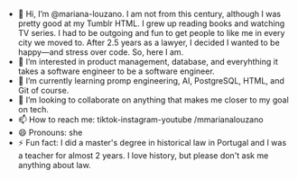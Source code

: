 - 👋 Hi, I’m @mariana-louzano. I am not from this century, although I was pretty good at my Tumblr HTML. I grew up reading books and watching TV series. I had to be outgoing and fun to get people to like me in every city we moved to. After 2.5 years as a lawyer, I decided I wanted to be happy—and stress over code. So, here I am.
- 👀 I’m interested in product management, database, and everyhthing it takes a software engineer to be a software engineer.
- 🌱 I’m currently learning promp engineering, AI, PostgreSQL, HTML, and Git of course.
- 💞️ I’m looking to collaborate on anything that makes me closer to my goal on tech.
- 📫 How to reach me: tiktok-instagram-youtube /mmarianalouzano 
- 😄 Pronouns: she
- ⚡ Fun fact: I did a master's degree in historical law in Portugal and I was a teacher for almost 2 years. I love history, but please don't ask me anything about law.

<!---
mariana-louzano/mariana-louzano is a ✨ special ✨ repository because its `README.md` (this file) appears on your GitHub profile.
You can click the Preview link to take a look at your changes.
--->
